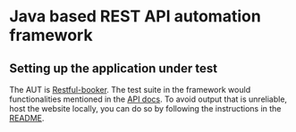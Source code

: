 # Java based REST API automation framework

## Setting up the application under test

The AUT is [Restful-booker](https://restful-booker.herokuapp.com). The test suite in the framework would functionalities mentioned in the [API docs](https://restful-booker.herokuapp.com/apidoc/index.html). 
To avoid output that is unreliable, host the website locally, you can do so by following the instructions in the [README](https://github.com/mwinteringham/restful-booker/blob/main/README.md).
